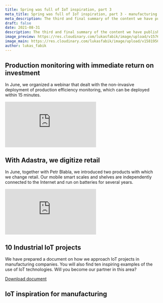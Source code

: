 ```yaml
---
title: Spring was full of IoT inspiration, part 3
meta_title: Spring was full of IoT inspiration, part 3 - manufacturing and retail
meta_description: The third and final summary of the content we have published in the first half of this year. 
draft: false
date: 2021-08-31
description: The third and final summary of the content we have published in the first half of this year. 
image_preview: https://res.cloudinary.com/lukasfabik/image/upload/v1576055326/blog/bigclown-renamed-hardwario/hardwario.jpg
image_main: https://res.cloudinary.com/lukasfabik/image/upload/v1581950249/blog/wide_placeholder.jpg
author: lukas_fabik
---
```


## Production monitoring with immediate return on investment

In June, we organized a webinar that dealt with the non-invasive deployment of production efficiency monitoring, which can be deployed within 15 minutes.

<div class = "video-container">
<iframe src="https://www.youtube.com/embed/lRikM-F8R5I?modestbranding=1&amp;showinfo=0&amp;rel=0&amp;html5=1&amp;widgetid=2" frameborder="0" allow="accelerometer; autoplay; encrypted-media; gyroscope; picture-in-picture" allowfullscreen></iframe>
</div>
 	 	 
## With Adastra, we digitize retail

In June, together with Petr Blabla, we introduced two products with which we change retail. Our mobile smart scales and shelves are independently connected to the Internet and run on batteries for several years.

<div class = "video-container">
<iframe src="https://www.youtube.com/embed/Zmpovb9czKo?modestbranding=1&amp;showinfo=0&amp;rel=0&amp;html5=1&amp;widgetid=2" frameborder="0" allow="accelerometer; autoplay; encrypted-media; gyroscope; picture-in-picture" allowfullscreen></iframe>
</div>

## 10 Industrial IoT projects

We have prepared a document on how we approach IoT projects in manufacturing companies. You will also find ten inspiring examples of the use of IoT technologies. Will you become our partner in this area?

<a href = "#iot-document" class="getPdf font-lnh24 py-15 px-md-50 d-block d-md-inline-block font-weight-bold font-font2 font-white bg-red" id="click-meeting">Download document</a>

<div id = "downloadCaseStudy" class="modal fade bd-example-modal-lg" tabindex="-1" role="dialog" aria-labelledby="myLargeModalLabel" aria-hidden="true">
    <div class="modal-dialog modal-lg modal-dialog-centered">
          <div class="modal-content">
            <div class="modal-body">
              <div class="container-fluid">
                <div class="row justify-content-center">
                  <div class="col-md-10">
                    <h2 class = "font-30 font-md-42 pt-50 pb-50 font-weight-black text-center" data-toggle="modal" data-target=".bd-example-modal-lg">IoT inspiration for manufacturing</h2>
                  </div>
                  <div class="col-md-8 text-center">
                    <script charset="utf-8" type="text/javascript" src="//js.hsforms.net/forms/shell.js"></script>
                    <script>
                      hbspt.forms.create({
                        portalId: "5453210",
                        formId: "ed0a18c7-5165-4a1a-b68f-c94e94bb0e5b"
                      });
                    </script>
                  </div>
                </div>
              </div>
            </div>
          </div>
        </div>
    </div>

<script type="text/javascript">
  $('.getPdf').click(function(){
    $('#downloadCaseStudy').modal({
      keyboard: false
    })
  });

</script>
